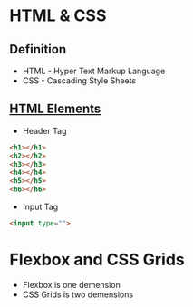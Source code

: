 # HTML & CSS


## Definition
* HTML - Hyper Text Markup Language
* CSS - Cascading Style Sheets

## [HTML Elements](https://github.com/Hyuk/HTML-CSS/blob/master/html5-elements.md)


* Header Tag
```html
<h1></h1>
<h2></h2>
<h3></h3>
<h4></h4>
<h5></h5>
<h6></h6>
```



* Input Tag
```html
<input type="">
```

# Flexbox and CSS Grids
* Flexbox is one demension
* CSS Grids is two demensions

